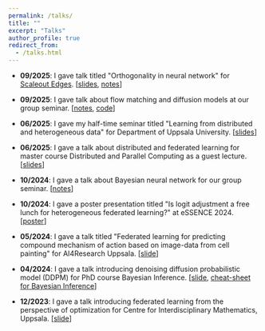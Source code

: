 ```yaml
---
permalink: /talks/
title: ""
excerpt: "Talks"
author_profile: true
redirect_from:
  - /talks.html
---
```


- **09/2025**: I gave talk titled "Orthogonality in neural network" for [Scaleout Edges](https://www.scaleoutsystems.com). [[slides](/files/ortho.pdf), [notes](/files/ortho_notes.pdf)]

- **09/2025**: I gave talk about flow matching and diffusion models at our group seminar. [[notes](/files/flow_matching_diffusion_models.pdf), [code](https://github.com/li-ju666/flow_and_diffusion_model/tree/master)]

- **06/2025**: I gave my half-time seminar titled "Learning from distributed and heterogeneous data" for Department of Uppsala University. [[slides](/files/half_time_seminar.pdf)]

- **06/2025**: I gave a talk about distributed and federated learning for master course Distributed and Parallel Computing as a guest lecture. [[slides](/files/pdp25.pdf)]

- **10/2024**: I gave a talk about Bayesian neural network for our group seminar. [[notes](/files/bbb.pdf)]

- **10/2024**: I gave a poster presentation titled "Is logit adjustment a free lunch for heterogeneous federated learning?" at eSSENCE 2024. [[poster](/files/fedla_poster.pdf)]

- **05/2024**: I gave a talk titled "Federated learning for predicting compound mechanism of action based on image-data from cell painting" for AI4Research Uppsala. [[slide](/files/ai4r.pdf)]

- **04/2024**: I gave a talk introducing denoising diffusion probabilistic model (DDPM) for PhD course Bayesian Inference. [[slide](/files/ddpm.pdf), [cheat-sheet for Bayesian Inference](/files/bayesian_inference_sheet.pdf)]

- **12/2023**: I gave a talk introducing federated learning from the perspective of optimization for Centre for Interdisciplinary Mathematics, Uppsala. [[slide](/files/cim_pre.pdf)]
